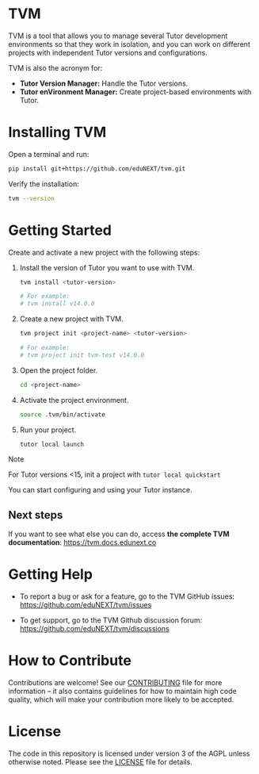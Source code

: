 # TVM

TVM is a tool that allows you to manage several Tutor development environments so that they work in isolation, and you can work on different projects with independent Tutor versions and configurations.

TVM is also the acronym for:

- **Tutor Version Manager:** Handle the Tutor versions.
- **Tutor enVironment Manager:** Create project-based environments with Tutor.

# Installing TVM

Open a terminal and run:

```bash
pip install git+https://github.com/eduNEXT/tvm.git
```

Verify the installation:

```bash
tvm --version
```

# Getting Started

Create and activate a new project with the following steps:

1. Install the version of Tutor you want to use with TVM.

   ```bash
   tvm install <tutor-version>

   # For example:
   # tvm install v14.0.0
   ```

2. Create a new project with TVM.

   ```bash
   tvm project init <project-name> <tutor-version>

   # For example:
   # tvm project init tvm-test v14.0.0
   ```

3. Open the project folder.

   ```bash
   cd <project-name>
   ```

4. Activate the project environment.

   ```bash
   source .tvm/bin/activate
   ```

5. Run your project.

   ```bash
   tutor local launch
   ```

> [!NOTE]
> For Tutor versions <15, init a project with `tutor local quickstart`

You can start configuring and using your Tutor instance.

## Next steps

If you want to see what else you can do, access **the complete TVM documentation**: https://tvm.docs.edunext.co

# Getting Help

- To report a bug or ask for a feature, go to the TVM GitHub issues: https://github.com/eduNEXT/tvm/issues

- To get support, go to the TVM Github discussion forum: https://github.com/eduNEXT/tvm/discussions

# How to Contribute

Contributions are welcome! See our [CONTRIBUTING](https://github.com/edunext/tvm/blob/master/CONTRIBUTING.md) file for more information – it also contains guidelines for how to maintain high code quality, which will make your contribution more likely to be accepted.

# License

The code in this repository is licensed under version 3 of the AGPL unless
otherwise noted. Please see the [LICENSE](https://github.com/edunext/tvm/blob/main/LICENSE) file for details.
